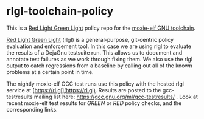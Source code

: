 # rlgl-toolchain-policy

This is a [Red Light Green
Light](https://github.com/atgreen/red-light-green-light) policy repo
for the [moxie-elf GNU
toolchain](http://moxielogic.org/blog/pages/toolchain.html).

[Red Light Green
Light](https://github.com/atgreen/red-light-green-light) (rlgl) is a
general-purpose, git-centric policy evaluation and enforcement tool.
In this case we are using rlgl to evaluate the results of a DejaGnu
testsuite run.  This allows us to document and annotate test failures
as we work through fixing them.  We also use the rlgl output to catch
regressions from a baseline by calling out all of the known problems
at a certain point in time.

The nightly moxie-elf GCC test runs use this policy with the hosted
rlgl service at [https://rl.gl](https://rl.gl). Results are posted to
the gcc-testresults mailing list here:
https://gcc.gnu.org/ml/gcc-testresults/ .  Look at recent moxie-elf
test results for _GREEN_ or _RED_ policy checks, and the corresponding
links.






